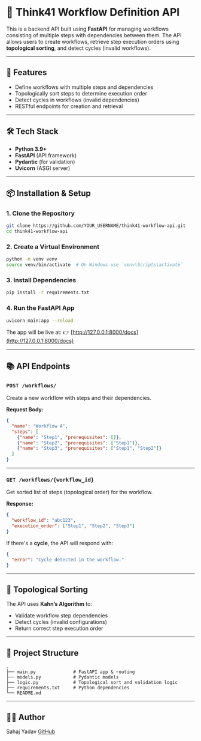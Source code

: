 # 🧩 Think41 Workflow Definition API

This is a backend API built using **FastAPI** for managing workflows consisting of multiple steps with dependencies between them. The API allows users to create workflows, retrieve step execution orders using **topological sorting**, and detect cycles (invalid workflows).

---

## 🚀 Features

- Define workflows with multiple steps and dependencies
- Topologically sort steps to determine execution order
- Detect cycles in workflows (invalid dependencies)
- RESTful endpoints for creation and retrieval

---

## 🛠️ Tech Stack

- **Python 3.9+**
- **FastAPI** (API framework)
- **Pydantic** (for validation)
- **Uvicorn** (ASGI server)

---

## 📦 Installation & Setup

### 1. Clone the Repository

```bash
git clone https://github.com/YOUR_USERNAME/think41-workflow-api.git
cd think41-workflow-api
````

### 2. Create a Virtual Environment

```bash
python -m venv venv
source venv/bin/activate  # On Windows use `venv\Scripts\activate`
```

### 3. Install Dependencies

```bash
pip install -r requirements.txt
```

### 4. Run the FastAPI App

```bash
uvicorn main:app --reload
```

The app will be live at:
👉 [http://127.0.0.1:8000/docs](http://127.0.0.1:8000/docs)

---

## 📚 API Endpoints

### `POST /workflows/`

Create a new workflow with steps and their dependencies.

**Request Body:**

```json
{
  "name": "Workflow A",
  "steps": [
    {"name": "Step1", "prerequisites": []},
    {"name": "Step2", "prerequisites": ["Step1"]},
    {"name": "Step3", "prerequisites": ["Step1", "Step2"]}
  ]
}
```

---

### `GET /workflows/{workflow_id}`

Get sorted list of steps (topological order) for the workflow.

**Response:**

```json
{
  "workflow_id": "abc123",
  "execution_order": ["Step1", "Step2", "Step3"]
}
```

If there's a **cycle**, the API will respond with:

```json
{
  "error": "Cycle detected in the workflow."
}
```

---

## 🔁 Topological Sorting

The API uses **Kahn’s Algorithm** to:

* Validate workflow step dependencies
* Detect cycles (invalid configurations)
* Return correct step execution order

---

## 📂 Project Structure

```
.
├── main.py              # FastAPI app & routing
├── models.py            # Pydantic models
├── logic.py             # Topological sort and validation logic
├── requirements.txt     # Python dependencies
└── README.md
```

---

## 👨‍💻 Author

Sahaj Yadav
[GitHub](https://github.com/sahajy)
